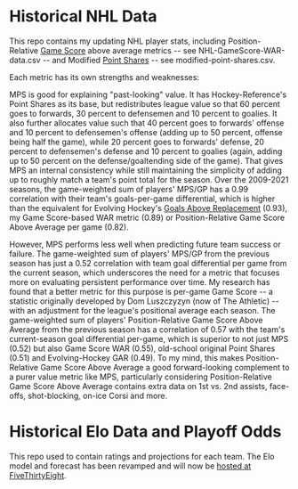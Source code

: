 # Historical NHL Data
This repo contains my updating NHL player stats, including Position-Relative [Game Score](https://hockey-graphs.com/2016/07/13/measuring-single-game-productivity-an-introduction-to-game-score/) above average metrics -- see NHL-GameScore-WAR-data.csv -- and Modified [Point Shares](https://www.hockey-reference.com/about/point_shares.html) -- see modified-point-shares.csv.

Each metric has its own strengths and weaknesses:

MPS is good for explaining "past-looking" value. It has Hockey-Reference's Point Shares as its base, but redistributes league value so that 60 percent goes to forwards, 30 percent to defensemen and 10 percent to goalies. It also further allocates value such that 40 percent goes to forwards' offense and 10 percent to defensemen's offense (adding up to 50 percent, offense being half the game), while 20 percent goes to forwards' defense, 20 percent to defensemen's defense and 10 percent to goalies (again, adding up to 50 percent on the defense/goaltending side of the game). That gives MPS an internal consistency while still maintaining the simplicity of adding up to roughly match a team's point total for the season. Over the 2009-2021 seasons, the game-weighted sum of players' MPS/GP has a 0.99 correlation with their team's goals-per-game differential, which is higher than the equivalent for Evolving Hockey's [Goals Above Replacement](https://evolving-hockey.com/glossary/goals-above-replacement/) (0.93), my Game Score-based WAR metric (0.89) or Position-Relative Game Score Above Average per game (0.82).

However, MPS performs less well when predicting future team success or failure. The game-weighted sum of players' MPS/GP from the previous season has just a 0.52 correlation with team goal differential per game from the current season, which underscores the need for a metric that focuses more on evaluating persistent performance over time. My research has found that a better metric for this purpose is per-game Game Score -- a statistic originally developed by Dom Luszczyzyn (now of The Athletic) -- with an adjustment for the league's positional average each season. The game-weighted sum of players' Position-Relative Game Score Above Average from the previous season has a correlation of 0.57 with the team's current-season goal differential per-game, which is superior to not just MPS (0.52) but also Game Score WAR (0.55), old-school original Point Shares (0.51) and Evolving-Hockey GAR (0.49). To my mind, this makes Position-Relative Game Score Above Average a good forward-looking complement to a purer value metric like MPS, particularly considering Position-Relative Game Score Above Average contains extra data on 1st vs. 2nd assists, face-offs, shot-blocking, on-ice Corsi and more.

# Historical Elo Data and Playoff Odds

This repo used to contain ratings and projections for each team. The Elo model and forecast has been revamped and will now be [hosted at FiveThirtyEight](https://projects.fivethirtyeight.com/2022-nhl-predictions/).
